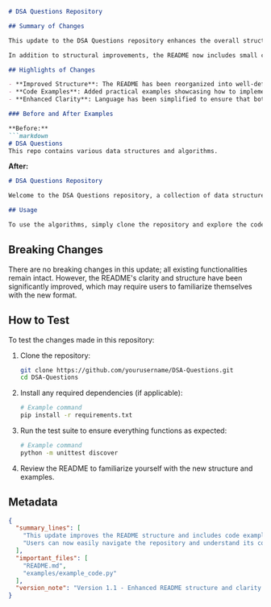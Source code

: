 ```markdown
# DSA Questions Repository

## Summary of Changes

This update to the DSA Questions repository enhances the overall structure of the README file, providing clearer guidance on navigating the repository and understanding its contents. The README has been reformatted to improve readability and accessibility for both new and experienced contributors. Key sections have been added to outline the project's purpose, usage, and testing procedures while ensuring that all relevant information is easy to find.

In addition to structural improvements, the README now includes small code examples that illustrate how to utilize the data structures and algorithms contained within the repository. This will help users quickly grasp the functionality of each component and encourage engagement with the code.

## Highlights of Changes

- **Improved Structure**: The README has been reorganized into well-defined sections, including Introduction, Usage, Examples, and Testing.
- **Code Examples**: Added practical examples showcasing how to implement various data structures and algorithms.
- **Enhanced Clarity**: Language has been simplified to ensure that both beginners and advanced users can understand the content without confusion.

### Before and After Examples

**Before:**
```markdown
# DSA Questions
This repo contains various data structures and algorithms.
```

**After:**
```markdown
# DSA Questions Repository

Welcome to the DSA Questions repository, a collection of data structures and algorithms designed to help you enhance your coding skills. This repository provides practical implementations and examples that are easy to follow.

## Usage

To use the algorithms, simply clone the repository and explore the code examples provided.
```

## Breaking Changes

There are no breaking changes in this update; all existing functionalities remain intact. However, the README's clarity and structure have been significantly improved, which may require users to familiarize themselves with the new format.

## How to Test

To test the changes made in this repository:

1. Clone the repository:
   ```bash
   git clone https://github.com/yourusername/DSA-Questions.git
   cd DSA-Questions
   ```

2. Install any required dependencies (if applicable):
   ```bash
   # Example command
   pip install -r requirements.txt
   ```

3. Run the test suite to ensure everything functions as expected:
   ```bash
   # Example command
   python -m unittest discover
   ```

4. Review the README to familiarize yourself with the new structure and examples.

## Metadata
```json
{
  "summary_lines": [
    "This update improves the README structure and includes code examples.",
    "Users can now easily navigate the repository and understand its contents."
  ],
  "important_files": [
    "README.md",
    "examples/example_code.py"
  ],
  "version_note": "Version 1.1 - Enhanced README structure and clarity."
}
```
```